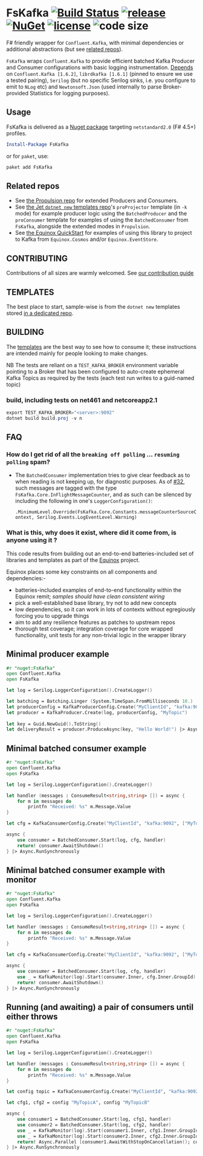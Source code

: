# FsKafka [![Build Status](https://dev.azure.com/jet-opensource/opensource/_apis/build/status/jet.FsKafka)](https://dev.azure.com/jet-opensource/opensource/_build/latest?definitionId=7) [![release](https://img.shields.io/github/release/jet/FsKafka.svg)](https://github.com/jet/FsKafka/releases) [![NuGet](https://img.shields.io/nuget/v/FsKafka.svg?logo=nuget)](https://www.nuget.org/packages/FsKafka/) [![license](https://img.shields.io/github/license/jet/FsKafka.svg)](LICENSE) ![code size](https://img.shields.io/github/languages/code-size/jet/FsKafka.svg)

F# friendly wrapper for `Confluent.Kafka`, with minimal dependencies or additional abstractions (but see [related repos](#related-repos)). 

`FsKafka` wraps `Confluent.Kafka` to provide efficient batched Kafka Producer and Consumer configurations with basic logging instrumentation. [Depends](https://www.fuget.org/packages/FsKafka) on `Confluent.Kafka [1.6.2]`, `librdkafka [1.6.1]` (pinned to ensure we use a tested pairing), `Serilog` (but no specific Serilog sinks, i.e. you configure to emit to `NLog` etc) and `Newtonsoft.Json` (used internally to parse Broker-provided Statistics for logging purposes).

## Usage

FsKafka is delivered as a [Nuget package](https://www.nuget.org/packages/FsKafka/) targeting `netstandard2.0` (F# 4.5+) profiles.

```powershell
Install-Package FsKafka
```

or for `paket`, use:

```bash
paket add FsKafka
```

## Related repos

- See [the Propulsion repo](https://github.com/jet/propulsion) for extended Producers and Consumers.
- See [the Jet `dotnet new` templates repo](https://github.com/jet/dotnet-templates)'s `proProjector` template (in `-k` mode) for example producer logic using the `BatchedProducer` and the `proConsumer` template for examples of using the `BatchedConsumer` from `FsKafka`, alongside the extended modes in `Propulsion`.
- See [the Equinox QuickStart](https://github.com/jet/equinox#quickstart) for examples of using this library to project to Kafka from `Equinox.Cosmos` and/or `Equinox.EventStore`.

## CONTRIBUTING

Contributions of all sizes are warmly welcomed. See [our contribution guide](CONTRIBUTING.md)

## TEMPLATES

The best place to start, sample-wise is from the `dotnet new` templates stored [in a dedicated repo](https://github.com/jet/dotnet-templates).

## BUILDING

The [templates](#templates) are the best way to see how to consume it; these instructions are intended mainly for people looking to make changes.

NB The tests are reliant on a `TEST_KAFKA_BROKER` environment variable pointing to a Broker that has been configured to auto-create ephemeral Kafka Topics as required by the tests (each test run writes to a guid-named topic)

### build, including tests on net461 and netcoreapp2.1

```powershell
export TEST_KAFKA_BROKER="<server>:9092"
dotnet build build.proj -v n
```

## FAQ

### How do I get rid of all the `breaking off polling` ... `resuming polling` spam?

- The `BatchedConsumer` implementation tries to give clear feedback as to when reading is not keeping up, for diagnostic purposes. As of [#32](https://github.com/jet/FsKafka/pull/32), such messages are tagged with the type `FsKafka.Core.InFlightMessageCounter`, and as such can be silenced by including the following in one's `LoggerConfiguration()`: 

    `.MinimumLevel.Override(FsKafka.Core.Constants.messageCounterSourceContext, Serilog.Events.LogEventLevel.Warning)`

### What is this, why does it exist, where did it come from, is anyone using it ?

This code results from building out an end-to-end batteries-included set of libraries and templates as part of the [Equinox](https://github.com/jet/equinox) project.

Equinox places some key constraints on all components and dependencies:-

- batteries-included examples of end-to-end functionality within the Equinox remit; _samples should have clean consistent wiring_
- pick a well-established base library, try not to add new concepts
- low dependencies, so it can work in lots of contexts without egregiously forcing you to upgrade things
- aim to add any resilience features as patches to upstream repos
- thorough test coverage; integration coverage for core wrapped functionality, unit tests for any non-trivial logic in the wrapper library 

## Minimal producer example

```fsharp
#r "nuget:FsKafka"
open Confluent.Kafka
open FsKafka

let log = Serilog.LoggerConfiguration().CreateLogger()

let batching = Batching.Linger (System.TimeSpan.FromMilliseconds 10.)
let producerConfig = KafkaProducerConfig.Create("MyClientId", "kafka:9092", Acks.All, batching)
let producer = KafkaProducer.Create(log, producerConfig, "MyTopic")
   
let key = Guid.NewGuid().ToString()
let deliveryResult = producer.ProduceAsync(key, "Hello World!") |> Async.RunSynchronously
```

## Minimal batched consumer example

```fsharp
#r "nuget:FsKafka"
open Confluent.Kafka
open FsKafka

let log = Serilog.LoggerConfiguration().CreateLogger()

let handler (messages : ConsumeResult<string,string> []) = async {
    for m in messages do
        printfn "Received: %s" m.Message.Value
} 

let cfg = KafkaConsumerConfig.Create("MyClientId", "kafka:9092", ["MyTopic"], "MyGroupId", AutoOffsetReset.Earliest)

async {
    use consumer = BatchedConsumer.Start(log, cfg, handler)
    return! consumer.AwaitShutdown()
} |> Async.RunSynchronously
```

## Minimal batched consumer example with monitor

```fsharp
#r "nuget:FsKafka"
open Confluent.Kafka
open FsKafka

let log = Serilog.LoggerConfiguration().CreateLogger()

let handler (messages : ConsumeResult<string,string> []) = async {
    for m in messages do
        printfn "Received: %s" m.Message.Value
} 

let cfg = KafkaConsumerConfig.Create("MyClientId", "kafka:9092", ["MyTopic"], "MyGroupId", AutoOffsetReset.Earliest)

async {
    use consumer = BatchedConsumer.Start(log, cfg, handler)
    use _ = KafkaMonitor(log).Start(consumer.Inner, cfg.Inner.GroupId)
    return! consumer.AwaitShutdown()
} |> Async.RunSynchronously
```

## Running (and awaiting) a pair of consumers until either throws

```fsharp
#r "nuget:FsKafka"
open Confluent.Kafka
open FsKafka

let log = Serilog.LoggerConfiguration().CreateLogger()

let handler (messages : ConsumeResult<string,string> []) = async {
    for m in messages do
        printfn "Received: %s" m.Message.Value
} 

let config topic = KafkaConsumerConfig.Create("MyClientId", "kafka:9092", [topic], "MyGroupId", AutoOffsetReset.Earliest)

let cfg1, cfg2 = config "MyTopicA", config "MyTopicB"

async {
    use consumer1 = BatchedConsumer.Start(log, cfg1, handler)
    use consumer2 = BatchedConsumer.Start(log, cfg2, handler)
    use _ = KafkaMonitor(log).Start(consumer1.Inner, cfg1.Inner.GroupId)
    use _ = KafkaMonitor(log).Start(consumer2.Inner, cfg2.Inner.GroupId)
    return! Async.Parallel [consumer1.AwaitWithStopOnCancellation(); consumer2.AwaitWithStopOnCancellation()]
} |> Async.RunSynchronously
```
